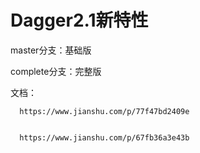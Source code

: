 # Dagger2.1新特性


master分支：基础版


complete分支：完整版

文档：

      https://www.jianshu.com/p/77f47bd2409e


      https://www.jianshu.com/p/67fb36a3e43b
